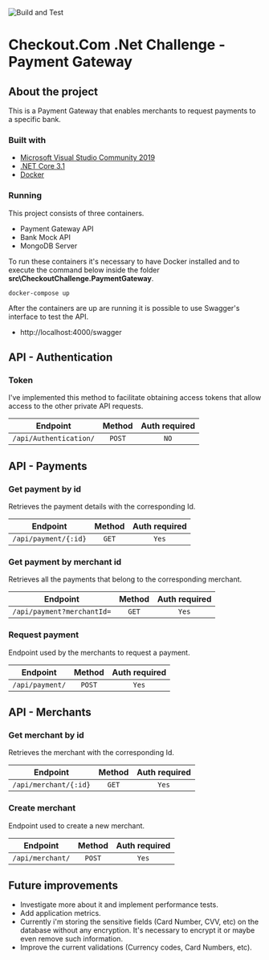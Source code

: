 ![Build and Test](https://github.com/dpdsousa/checkout-dotnet-challenge/workflows/Build%20and%20Test/badge.svg?branch=develop)
# Checkout.Com .Net Challenge - Payment Gateway 
## About the project
This is a Payment Gateway that enables merchants to request payments to a specific bank.

### Built with
* [Microsoft Visual Studio Community 2019](https://visualstudio.microsoft.com/vs/community/)
* [.NET Core 3.1](https://dotnet.microsoft.com/download/dotnet-core/thank-you/sdk-3.1.301-windows-x64-installer)
* [Docker](https://www.docker.com/products/docker-desktop)

### Running
This project consists of three containers.
* Payment Gateway API
* Bank Mock API
* MongoDB Server

To run these containers it's necessary to have Docker installed and to execute the command below inside the folder **src\CheckoutChallenge.PaymentGateway**.

```
docker-compose up
```
After the containers are up are running it is possible to use Swagger's interface to test the API.
* http://localhost:4000/swagger

## API - Authentication
### Token
I've implemented this method to facilitate obtaining access tokens that allow access to the other private API requests.

| Endpoint  | Method | Auth required |
| :---: | :---: | :---: |
| `/api/Authentication/`  | `POST`  | `NO` |   

## API - Payments
### Get payment by id
Retrieves the payment details with the corresponding Id.

| Endpoint  | Method | Auth required |
| :---: | :---: | :---: |
| `/api/payment/{:id}`  | `GET`  | `Yes` |   

### Get payment by merchant id
Retrieves all the payments that belong to the corresponding merchant.

| Endpoint  | Method | Auth required |
| :---: | :---: | :---: |
| `/api/payment?merchantId=`  | `GET`  | `Yes` |   

### Request payment
Endpoint used by the merchants to request a payment.

| Endpoint  | Method | Auth required |
| :---: | :---: | :---: |
| `/api/payment/`  | `POST`  | `Yes` |   

## API - Merchants
### Get merchant by id
Retrieves the merchant with the corresponding Id.

| Endpoint  | Method | Auth required |
| :---: | :---: | :---: |
| `/api/merchant/{:id}`  | `GET`  | `Yes` |   

### Create merchant
Endpoint used to create a new merchant.

| Endpoint  | Method | Auth required |
| :---: | :---: | :---: |
| `/api/merchant/`  | `POST`  | `Yes` |   

## Future improvements
* Investigate more about it and implement performance tests.
* Add application metrics.
* Currently i'm storing the sensitive fields (Card Number, CVV, etc) on the database without any encryption. It's necessary to encrypt it or maybe even remove such information.
* Improve the current validations (Currency codes, Card Numbers, etc).


